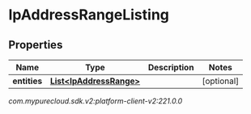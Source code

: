 # IpAddressRangeListing


## Properties

| Name | Type | Description | Notes |
| ------------ | ------------- | ------------- | ------------- |
| **entities** | [**List&lt;IpAddressRange&gt;**](IpAddressRange) |  |  [optional] |




_com.mypurecloud.sdk.v2:platform-client-v2:221.0.0_
